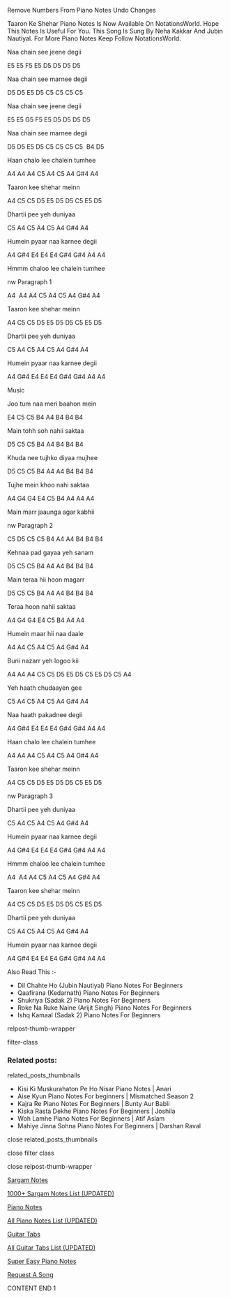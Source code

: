 
Remove Numbers From Piano Notes
Undo Changes

Taaron Ke Shehar Piano Notes Is Now Available On NotationsWorld. Hope This Notes Is Useful For You. This Song Is Sung By Neha Kakkar And Jubin Nautiyal. For More Piano Notes Keep Follow NotationsWorld.

Naa chain see jeene degii

E5 E5 F5 E5 D5 D5 D5 D5

Naa chain see marnee degii

D5 D5 E5 D5 C5 C5 C5 C5

Naa chain see jeene degii

E5 E5 G5 F5 E5 D5 D5 D5 D5

Naa chain see marnee degii

D5 D5 E5 D5 C5 C5 C5 C5  B4 D5

Haan chalo lee chalein tumhee

A4 A4 A4 C5 A4 C5 A4 G#4 A4

Taaron kee shehar meinn

A4 C5 C5 D5 E5 D5 D5 C5 E5 D5

Dhartii pee yeh duniyaa

C5 A4 C5 A4 C5 A4 G#4 A4

Humein pyaar naa karnee degii

A4 G#4 E4 E4 E4 G#4 G#4 A4 A4

Hmmm chaloo lee chalein tumhee

nw Paragraph 1

A4  A4 A4 C5 A4 C5 A4 G#4 A4

Taaron kee shehar meinn

A4 C5 C5 D5 E5 D5 D5 C5 E5 D5

Dhartii pee yeh duniyaa

C5 A4 C5 A4 C5 A4 G#4 A4

Humein pyaar naa karnee degii

A4 G#4 E4 E4 E4 G#4 G#4 A4 A4

Music

Joo tum naa meri baahon mein

E4 C5 C5 B4 A4 B4 B4 B4

Main tohh soh nahii saktaa

D5 C5 C5 B4 A4 B4 B4 B4

Khuda nee tujhko diyaa mujhee

D5 C5 C5 B4 A4 A4 B4 B4 B4

Tujhe mein khoo nahi saktaa

A4 G4 G4 E4 C5 B4 A4 A4 A4

Main marr jaaunga agar kabhii

nw Paragraph 2

C5 D5 C5 C5 B4 A4 A4 B4 B4 B4

Kehnaa pad gayaa yeh sanam

D5 C5 C5 B4 A4 A4 B4 B4 B4

Main teraa hii hoon magarr

D5 C5 C5 B4 A4 A4 B4 B4 B4

Teraa hoon nahii saktaa

A4 G4 G4 E4 C5 B4 A4 A4

Humein maar hii naa daale

A4 A4 C5 A4 C5 A4 G#4 A4

Burii nazarr yeh logoo kii

A4 A4 A4 C5 C5 D5 E5 D5 C5 E5 D5 C5 A4

Yeh haath chudaayen gee

C5 A4 C5 A4 C5 A4 G#4 A4

Naa haath pakadnee degii

A4 G#4 E4 E4 E4 G#4 G#4 A4 A4

Haan chalo lee chalein tumhee

A4 A4 A4 C5 A4 C5 A4 G#4 A4

Taaron kee shehar meinn

A4 C5 C5 D5 E5 D5 D5 C5 E5 D5

nw Paragraph 3

Dhartii pee yeh duniyaa

C5 A4 C5 A4 C5 A4 G#4 A4

Humein pyaar naa karnee degii

A4 G#4 E4 E4 E4 G#4 G#4 A4 A4

Hmmm chaloo lee chalein tumhee

A4  A4 A4 C5 A4 C5 A4 G#4 A4

Taaron kee shehar meinn

A4 C5 C5 D5 E5 D5 D5 C5 E5 D5

Dhartii pee yeh duniyaa

C5 A4 C5 A4 C5 A4 G#4 A4

Humein pyaar naa karnee degii

A4 G#4 E4 E4 E4 G#4 G#4 A4 A4

Also Read This :-

* Dil Chahte Ho (Jubin Nautiyal) Piano Notes For Beginners
* Qaafirana (Kedarnath) Piano Notes For Beginners
* Shukriya (Sadak 2) Piano Notes For Beginners
* Roke Na Ruke Naine (Arijit Singh) Piano Notes For Beginners
* Ishq Kamaal (Sadak 2) Piano Notes For Beginners

relpost-thumb-wrapper

filter-class

### Related posts:

related_posts_thumbnails

* Kisi Ki Muskurahaton Pe Ho Nisar Piano Notes | Anari
* Aise Kyun Piano Notes For beginners | Mismatched Season 2
* Kajra Re Piano Notes For Beginners | Bunty Aur Babli
* Kiska Rasta Dekhe Piano Notes For Beginners | Joshila
* Woh Lamhe Piano Notes For Beginners | Atif Aslam
* Mahiye Jinna Sohna Piano Notes For Beginners | Darshan Raval

close related_posts_thumbnails

close filter class

close relpost-thumb-wrapper

[Sargam Notes](https://www.notationsworld.com/sargam-notes.html)

[1000+ Sargam Notes List (UPDATED)](https://www.notationsworld.com/all-songs-list-sargam-notes.html)

[Piano Notes](https://www.notationsworld.com/piano-notes.html)

[All Piano Notes List (UPDATED)](https://www.notationsworld.com/all-songs-list-piano-notes.html)

[Guitar Tabs](https://www.notationsworld.com/guitar-tabs.html)

[All Guitar Tabs List (UPDATED)](https://www.notationsworld.com/all-songs-list-guitar-tabs.html)

[Super Easy Piano Notes](https://studywall.in/)

[Request A Song](https://www.notationsworld.com/request-a-song.html)

CONTENT END 1

